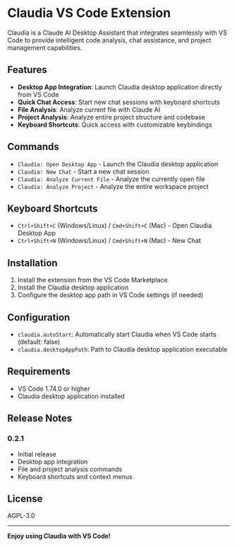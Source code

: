 # Claudia VS Code Extension

Claudia is a Claude AI Desktop Assistant that integrates seamlessly with VS Code to provide intelligent code analysis, chat assistance, and project management capabilities.

## Features

- **Desktop App Integration**: Launch Claudia desktop application directly from VS Code
- **Quick Chat Access**: Start new chat sessions with keyboard shortcuts
- **File Analysis**: Analyze current file with Claude AI
- **Project Analysis**: Analyze entire project structure and codebase
- **Keyboard Shortcuts**: Quick access with customizable keybindings

## Commands

- `Claudia: Open Desktop App` - Launch the Claudia desktop application
- `Claudia: New Chat` - Start a new chat session
- `Claudia: Analyze Current File` - Analyze the currently open file
- `Claudia: Analyze Project` - Analyze the entire workspace project

## Keyboard Shortcuts

- `Ctrl+Shift+C` (Windows/Linux) / `Cmd+Shift+C` (Mac) - Open Claudia Desktop App
- `Ctrl+Shift+N` (Windows/Linux) / `Cmd+Shift+N` (Mac) - New Chat

## Installation

1. Install the extension from the VS Code Marketplace
2. Install the Claudia desktop application
3. Configure the desktop app path in VS Code settings (if needed)

## Configuration

- `claudia.autoStart`: Automatically start Claudia when VS Code starts (default: false)
- `claudia.desktopAppPath`: Path to Claudia desktop application executable

## Requirements

- VS Code 1.74.0 or higher
- Claudia desktop application installed

## Release Notes

### 0.2.1

- Initial release
- Desktop app integration
- File and project analysis commands
- Keyboard shortcuts and context menus

## License

AGPL-3.0

---

**Enjoy using Claudia with VS Code!**